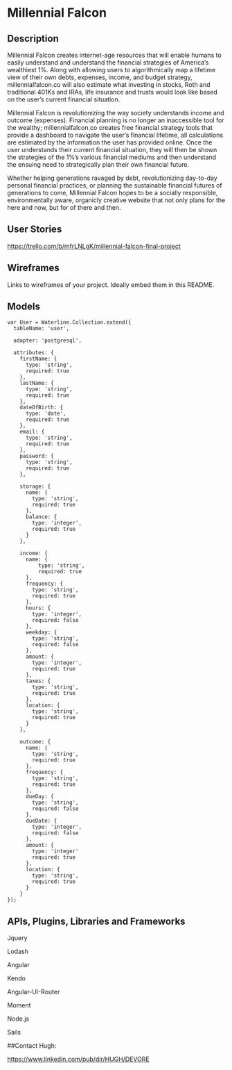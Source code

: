 # Millennial Falcon

## Description

Millennial Falcon creates internet-age resources that will enable humans to easily understand and understand the financial strategies of America’s wealthiest 1%. Along with allowing users to algorithmically map a lifetime view of their own debts, expenses, income, and budget strategy, millennialfalcon.co will also estimate what investing in stocks, Roth and traditional 401Ks and IRAs, life insurance and trusts would look like based on the user’s current financial situation.

Millennial Falcon is revolutionizing the way society understands income and outcome (expenses). Financial planning is no longer an inaccessible tool for the wealthy; millennialfalcon.co creates free financial strategy tools that provide a dashboard to navigate the user’s financial lifetime, all calculations are estimated by the information the user has provided online. Once the user understands their current financial situation, they will then be shown the strategies of the 1%’s various financial mediums and then understand the ensuing need to strategically plan their own financial future.

Whether helping generations ravaged by debt, revolutionizing day-to-day personal financial practices, or planning the sustainable financial futures of generations to come, Millennial Falcon hopes to be a socially responsible, environmentally aware, organicly creative website that not only plans for the here and now, but for of there and then.

## User Stories

https://trello.com/b/mfrLNLgK/millennial-falcon-final-project

## Wireframes

Links to wireframes of your project. Ideally embed them in this README.

## Models

    var User = Waterline.Collection.extend({
      tableName: 'user',
      
      adapter: 'postgresql',
  
      attributes: {
        firstName: {
          type: 'string',
          required: true
        },
        lastName: {
          type: 'string',
          required: true
        },
        dateOfBirth: {
          type: 'date',
          required: true
        },
        email: {
          type: 'string',
          required: true
        },
        password: {
          type: 'string',
          required: true
        },
        
        storage: {
          name: {
            type: 'string',
            required: true
          },
          balance: {
            type: 'integer',
            required: true
          }
        },
        
        income: {
          name: {
              type: 'string',
              required: true
          },
          frequency: {
            type: 'string',
            required: true
          },
          hours: {
            type: 'integer',
            required: false
          },
          weekday: {
            type: 'string',
            required: false
          },
          amount: {
            type: 'integer',
            required: true
          },
          taxes: {
            type: 'string',
            required: true
          },
          location: {
            type: 'string',
            required: true
          }
        },
        
        outcome: {
          name: {
            type: 'string',
            required: true
          },
          frequency: {
            type: 'string',
            required: true
          },
          dueDay: {
            type: 'string',
            required: false
          },
          dueDate: {
            type: 'integer',
            required: false
          },
          amount: {
            type: 'integer'
            required: true
          },
          location: {
            type: 'string',
            required: true
          }
        }
    });
      

## APIs, Plugins, Libraries and Frameworks

Jquery

Lodash

Angular

Kendo

Angular-UI-Router

Moment

Node.js

Sails

##Contact Hugh:

https://www.linkedin.com/pub/dir/HUGH/DEVORE
